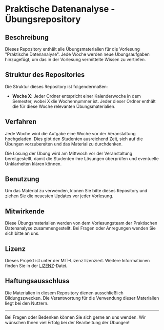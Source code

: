 # Praktische Datenanalyse - Übungsrepository

## Beschreibung

Dieses Repository enthält alle Übungsmaterialien für die Vorlesung "Praktische Datenanalyse". Jede Woche werden neue Übungsaufgaben hinzugefügt, um das in der Vorlesung vermittelte Wissen zu vertiefen.

## Struktur des Repositories

Die Struktur dieses Repository ist folgendermaßen:

- **Woche X**: Jeder Ordner entspricht einer Kalenderwoche in dem Semester, wobei X die Wochennummer ist. Jeder dieser Ordner enthält die für diese Woche relevanten Übungsmaterialien.

## Verfahren

Jede Woche wird die Aufgabe eine Woche vor der Veranstaltung hochgeladen. Dies gibt den Studenten ausreichend Zeit, sich auf die Übungen vorzubereiten und das Material zu durchdenken.

Die Lösung der Übung wird am Mittwoch vor der Veranstaltung bereitgestellt, damit die Studenten ihre Lösungen überprüfen und eventuelle Unklarheiten klären können.

## Benutzung

Um das Material zu verwenden, klonen Sie bitte dieses Repository und ziehen Sie die neuesten Updates vor jeder Vorlesung.

## Mitwirkende

Diese Übungsmaterialien werden von dem Vorlesungsteam der Praktischen Datenanalyse zusammengestellt. Bei Fragen oder Anregungen wenden Sie sich bitte an uns.

## Lizenz

Dieses Projekt ist unter der MIT-Lizenz lizenziert. Weitere Informationen finden Sie in der [LIZENZ](LICENSE)-Datei.

## Haftungsausschluss

Die Materialien in diesem Repository dienen ausschließlich Bildungszwecken. Die Verantwortung für die Verwendung dieser Materialien liegt bei den Nutzern.

---
Bei Fragen oder Bedenken können Sie sich gerne an uns wenden. Wir wünschen Ihnen viel Erfolg bei der Bearbeitung der Übungen!
